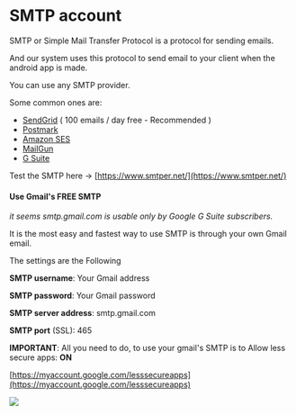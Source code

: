 # SMTP account

SMTP or Simple Mail Transfer Protocol is a protocol for sending emails.

And our system uses this protocol to send email to your client when the android app is made.

You can use any SMTP provider.

Some common ones are:

* [SendGrid](https://sendgrid.com) \( 100 emails / day free  - Recommended \)
* [Postmark](https://postmarkapp.com/)
* [Amazon SES](https://aws.amazon.com/ses/)
* [MailGun](https://www.mailgun.com/)
* [G Suite](https://gsuite.google.com)

Test the SMTP here -&gt; [https://www.smtper.net/](https://www.smtper.net/)

#### Use Gmail's FREE SMTP

 _it seems smtp.gmail.com is usable only by Google G Suite subscribers._

It is the most easy and fastest way to use SMTP is through your own Gmail email.

The settings are the Following

**SMTP username**: Your Gmail address

**SMTP password**: Your Gmail password

**SMTP server address**: smtp.gmail.com

**SMTP port** \(SSL\): 465

**IMPORTANT**: All you need to do, to use your gmail's SMTP is to Allow less secure apps: **ON**

[https://myaccount.google.com/lesssecureapps](https://myaccount.google.com/lesssecureapps)

![](https://support-hub--assets.s3.eu-west-2.amazonaws.com/assets/74/images/BirFSzdD4sLVzN2WFeZFOfzEjGijKd0SLvYSfoVd.png)

